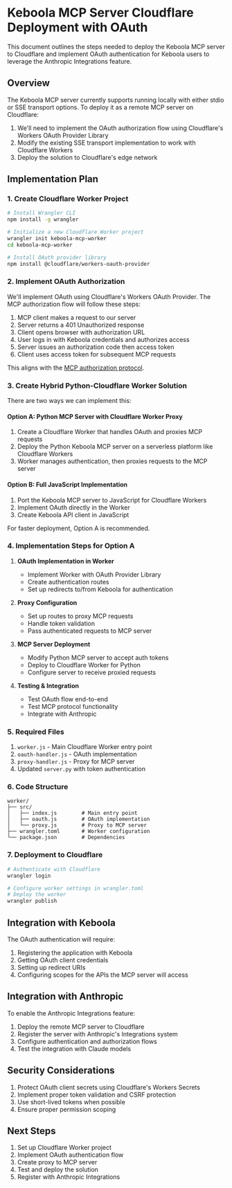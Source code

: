 # Keboola MCP Server Cloudflare Deployment with OAuth

This document outlines the steps needed to deploy the Keboola MCP server to Cloudflare and implement OAuth authentication for Keboola users to leverage the Anthropic Integrations feature.

## Overview

The Keboola MCP server currently supports running locally with either stdio or SSE transport options. To deploy it as a remote MCP server on Cloudflare:

1. We'll need to implement the OAuth authorization flow using Cloudflare's Workers OAuth Provider Library
2. Modify the existing SSE transport implementation to work with Cloudflare Workers
3. Deploy the solution to Cloudflare's edge network

## Implementation Plan

### 1. Create Cloudflare Worker Project

```bash
# Install Wrangler CLI
npm install -g wrangler

# Initialize a new Cloudflare Worker project
wrangler init keboola-mcp-worker
cd keboola-mcp-worker

# Install OAuth provider library
npm install @cloudflare/workers-oauth-provider
```

### 2. Implement OAuth Authorization

We'll implement OAuth using Cloudflare's Workers OAuth Provider. The MCP authorization flow will follow these steps:

1. MCP client makes a request to our server
2. Server returns a 401 Unauthorized response
3. Client opens browser with authorization URL
4. User logs in with Keboola credentials and authorizes access
5. Server issues an authorization code then access token
6. Client uses access token for subsequent MCP requests

This aligns with the [MCP authorization protocol](https://spec.modelcontextprotocol.io/specification/draft/basic/authorization/).

### 3. Create Hybrid Python-Cloudflare Worker Solution

There are two ways we can implement this:

#### Option A: Python MCP Server with Cloudflare Worker Proxy

1. Create a Cloudflare Worker that handles OAuth and proxies MCP requests
2. Deploy the Python Keboola MCP server on a serverless platform like Cloudflare Workers
3. Worker manages authentication, then proxies requests to the MCP server

#### Option B: Full JavaScript Implementation

1. Port the Keboola MCP server to JavaScript for Cloudflare Workers
2. Implement OAuth directly in the Worker
3. Create Keboola API client in JavaScript

For faster deployment, Option A is recommended.

### 4. Implementation Steps for Option A

1. **OAuth Implementation in Worker**
   - Implement Worker with OAuth Provider Library
   - Create authentication routes
   - Set up redirects to/from Keboola for authentication

2. **Proxy Configuration**
   - Set up routes to proxy MCP requests
   - Handle token validation
   - Pass authenticated requests to MCP server

3. **MCP Server Deployment**
   - Modify Python MCP server to accept auth tokens
   - Deploy to Cloudflare Worker for Python
   - Configure server to receive proxied requests

4. **Testing & Integration**
   - Test OAuth flow end-to-end
   - Test MCP protocol functionality
   - Integrate with Anthropic

### 5. Required Files

1. `worker.js` - Main Cloudflare Worker entry point
2. `oauth-handler.js` - OAuth implementation
3. `proxy-handler.js` - Proxy for MCP server
4. Updated `server.py` with token authentication

### 6. Code Structure

```
worker/
├── src/
│   ├── index.js        # Main entry point
│   ├── oauth.js        # OAuth implementation
│   └── proxy.js        # Proxy to MCP server
├── wrangler.toml       # Worker configuration
└── package.json        # Dependencies
```

### 7. Deployment to Cloudflare

```bash
# Authenticate with Cloudflare
wrangler login

# Configure worker settings in wrangler.toml
# Deploy the worker
wrangler publish
```

## Integration with Keboola

The OAuth authentication will require:

1. Registering the application with Keboola
2. Getting OAuth client credentials
3. Setting up redirect URIs
4. Configuring scopes for the APIs the MCP server will access

## Integration with Anthropic

To enable the Anthropic Integrations feature:

1. Deploy the remote MCP server to Cloudflare
2. Register the server with Anthropic's Integrations system
3. Configure authentication and authorization flows
4. Test the integration with Claude models

## Security Considerations

1. Protect OAuth client secrets using Cloudflare's Workers Secrets
2. Implement proper token validation and CSRF protection
3. Use short-lived tokens when possible
4. Ensure proper permission scoping

## Next Steps

1. Set up Cloudflare Worker project
2. Implement OAuth authentication flow
3. Create proxy to MCP server
4. Test and deploy the solution
5. Register with Anthropic Integrations 